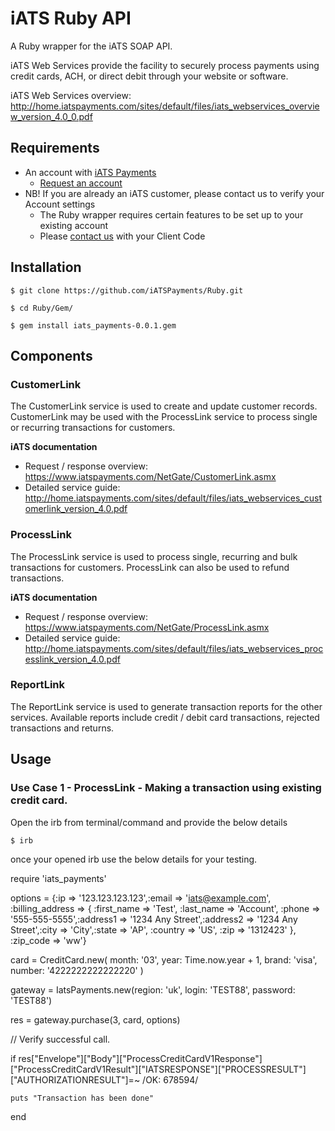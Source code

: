 # iATS Ruby API 

A Ruby wrapper for the iATS SOAP API.

iATS Web Services provide the facility to securely process payments using credit cards, ACH, or direct debit through your website or software.

iATS Web Services overview: http://home.iatspayments.com/sites/default/files/iats_webservices_overview_version_4.0_0.pdf

## Requirements

* An account with [iATS Payments](http://www.iatspayments.com/)
    * [Request an account](http://home.iatspayments.com/iats-Ruby)
* NB! If you are already an iATS customer, please contact us to verify your Account settings
    * The Ruby wrapper requires certain features to be set up to your existing account
    * Please [contact us](http://home.iatspayments.com/iats-Ruby) with your Client Code
    
## Installation

`$ git clone https://github.com/iATSPayments/Ruby.git`

`$ cd Ruby/Gem/`

`$ gem install iats_payments-0.0.1.gem`


## Components

### CustomerLink

The CustomerLink service is used to create and update customer records. CustomerLink may be used with the
ProcessLink service to process single or recurring transactions for customers.

**iATS documentation**
* Request / response overview: https://www.iatspayments.com/NetGate/CustomerLink.asmx
* Detailed service guide: http://home.iatspayments.com/sites/default/files/iats_webservices_customerlink_version_4.0.pdf

### ProcessLink

The ProcessLink service is used to process single, recurring and bulk transactions for customers. ProcessLink can
also be used to refund transactions.

**iATS documentation**
* Request / response overview: https://www.iatspayments.com/NetGate/ProcessLink.asmx
* Detailed service guide: http://home.iatspayments.com/sites/default/files/iats_webservices_processlink_version_4.0.pdf

### ReportLink

The ReportLink service is used to generate transaction reports for the other services. Available reports include
credit / debit card transactions, rejected transactions and returns.

## Usage

### Use Case 1 - ProcessLink - Making a transaction using existing credit card.

Open the irb from terminal/command and provide the below details

`$ irb`

once your opened irb use the below details for your testing.

require 'iats_payments'

options = {:ip => '123.123.123.123',:email => 'iats@example.com',
			:billing_address => { :first_name => 'Test', :last_name => 'Account', :phone => '555-555-5555',:address1 => '1234 Any Street',:address2 => '1234 Any Street',:city => 'City',:state => 'AP', :country => 'US', :zip => '1312423' },
			:zip_code => 'ww'}
			
card = CreditCard.new(
      month: '03',
      year: Time.now.year + 1,
      brand: 'visa',
      number: '4222222222222220'
    )
    
gateway = IatsPayments.new(region: 'uk',
                            login: 'TEST88',
                             password: 'TEST88')


res = gateway.purchase(3, card, options)

// Verify successful call.

if res["Envelope"]["Body"]["ProcessCreditCardV1Response"]["ProcessCreditCardV1Result"]["IATSRESPONSE"]["PROCESSRESULT"]["AUTHORIZATIONRESULT"]=~ /OK: 678594/

	puts "Transaction has been done"
	
end
